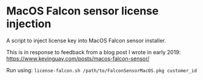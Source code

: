 # MacOS Falcon sensor license injection
A script to inject license key into MacOS Falcon sensor installer.

This is in response to feedback from a blog post I wrote in early 2019: https://www.kevinguay.com/posts/macos-falcon-sensor/

Run using:
`license-falcon.sh /path/to/FalconSensorMacOS.pkg customer_id`

